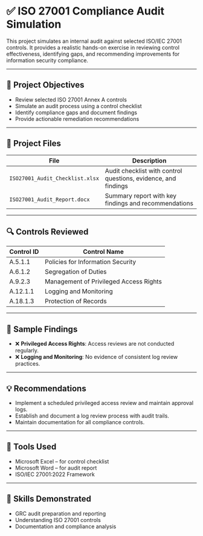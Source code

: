 # ✅ ISO 27001 Compliance Audit Simulation

This project simulates an internal audit against selected ISO/IEC 27001 controls. It provides a realistic hands-on exercise in reviewing control effectiveness, identifying gaps, and recommending improvements for information security compliance.

---

## 🎯 Project Objectives

- Review selected ISO 27001 Annex A controls
- Simulate an audit process using a control checklist
- Identify compliance gaps and document findings
- Provide actionable remediation recommendations

---

## 📁 Project Files

| File | Description |
|------|-------------|
| `ISO27001_Audit_Checklist.xlsx` | Audit checklist with control questions, evidence, and findings |
| `ISO27001_Audit_Report.docx` | Summary report with key findings and recommendations |

---

## 🔍 Controls Reviewed

| Control ID | Control Name |
|------------|-------------------------------|
| A.5.1.1    | Policies for Information Security |
| A.6.1.2    | Segregation of Duties |
| A.9.2.3    | Management of Privileged Access Rights |
| A.12.1.1   | Logging and Monitoring |
| A.18.1.3   | Protection of Records |

---

## 📌 Sample Findings

- ❌ **Privileged Access Rights**: Access reviews are not conducted regularly.
- ❌ **Logging and Monitoring**: No evidence of consistent log review practices.

---

## 💡 Recommendations

- Implement a scheduled privileged access review and maintain approval logs.
- Establish and document a log review process with audit trails.
- Maintain documentation for all compliance controls.

---

## 🧰 Tools Used

- Microsoft Excel – for control checklist
- Microsoft Word – for audit report
- ISO/IEC 27001:2022 Framework

---

## 🧠 Skills Demonstrated

- GRC audit preparation and reporting
- Understanding ISO 27001 controls
- Documentation and compliance analysis
